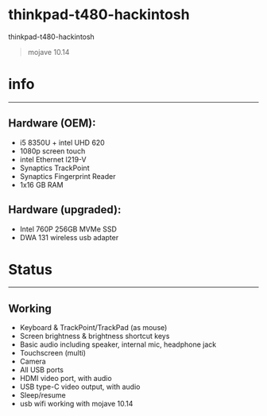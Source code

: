 # thinkpad-t480-hackintosh
thinkpad-t480-hackintosh

> mojave 10.14

# info
---
## Hardware (OEM):
- i5 8350U + intel UHD 620
- 1080p screen touch
- intel Ethernet l219-V
- Synaptics TrackPoint
- Synaptics Fingerprint Reader
- 1x16 GB RAM

## Hardware (upgraded):
- Intel 760P 256GB MVMe SSD
- DWA 131 wireless usb adapter 

# Status
---
## Working
- Keyboard & TrackPoint/TrackPad (as mouse)
- Screen brightness & brightness shortcut keys
- Basic audio including speaker, internal mic, headphone jack
- Touchscreen (multi)
- Camera
- All USB ports
- HDMI video port, with audio
- USB type-C video output, with audio
- Sleep/resume 
- usb wifi working with mojave 10.14